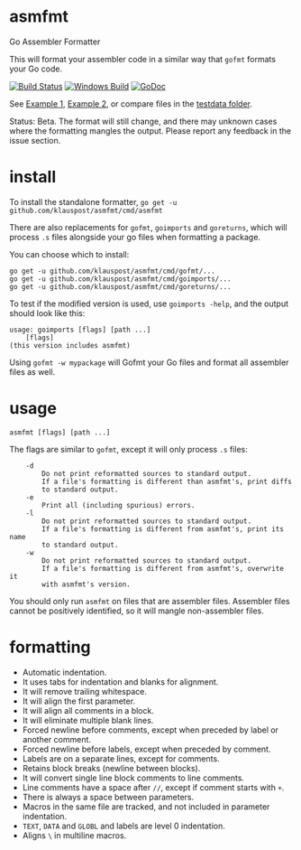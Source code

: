 # asmfmt
Go Assembler Formatter

This will format your assembler code in a similar way that `gofmt` formats your Go code.

[![Build Status](https://travis-ci.org/klauspost/asmfmt.svg?branch=master)](https://travis-ci.org/klauspost/asmfmt)
[![Windows Build](https://ci.appveyor.com/api/projects/status/s729ayhkqkjf0ye6/branch/master?svg=true)](https://ci.appveyor.com/project/klauspost/asmfmt/branch/master)
[![GoDoc][1]][2]

[1]: https://godoc.org/github.com/klauspost/asmfmt?status.svg
[2]: https://godoc.org/github.com/klauspost/asmfmt

See [Example 1](https://files.klauspost.com/diff.html), [Example 2](https://files.klauspost.com/diff2.html), or compare files in the [testdata folder](https://github.com/klauspost/asmfmt/tree/master/testdata).

Status: Beta. The format will still change, and there may unknown cases where the formatting mangles the output. Please report any feedback in the issue section.

# install

To install the standalone formatter,
`go get -u github.com/klauspost/asmfmt/cmd/asmfmt`

There are also replacements for `gofmt`, `goimports` and `goreturns`, which will process `.s` files alongside your go files when formatting a package.

You can choose which to install:
```
go get -u github.com/klauspost/asmfmt/cmd/gofmt/...
go get -u github.com/klauspost/asmfmt/cmd/goimports/...
go get -u github.com/klauspost/asmfmt/cmd/goreturns/...
```

To test if the modified version is used, use `goimports -help`, and the output should look like this:

```
usage: goimports [flags] [path ...]
    [flags]
(this version includes asmfmt)
```

Using `gofmt -w mypackage` will Gofmt your Go files and format all assembler files as well.


# usage

`asmfmt [flags] [path ...]`

The flags are similar to `gofmt`, except it will only process `.s` files:
```
	-d
		Do not print reformatted sources to standard output.
		If a file's formatting is different than asmfmt's, print diffs
		to standard output.
	-e
		Print all (including spurious) errors.
	-l
		Do not print reformatted sources to standard output.
		If a file's formatting is different from asmfmt's, print its name
		to standard output.
	-w
		Do not print reformatted sources to standard output.
		If a file's formatting is different from asmfmt's, overwrite it
		with asmfmt's version.
```
You should only run `asmfmt` on files that are assembler files. Assembler files cannot be positively identified, so it will mangle non-assembler files.

# formatting

* Automatic indentation.
* It uses tabs for indentation and blanks for alignment.
* It will remove trailing whitespace.
* It will align the first parameter.
* It will align all comments in a block.
* It will eliminate multiple blank lines.
* Forced newline before comments, except when preceded by label or another comment.
* Forced newline before labels, except when preceded by comment.
* Labels are on a separate lines, except for comments.
* Retains block breaks (newline between blocks).
* It will convert single line block comments to line comments.
* Line comments have a space after `//`, except if comment starts with `+`.
* There is always a space between parameters.
* Macros in the same file are tracked, and not included in parameter indentation.
* `TEXT`, `DATA` and `GLOBL` and labels are level 0 indentation.
* Aligns `\` in multiline macros.

